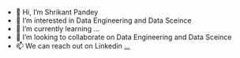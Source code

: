 - 👋 Hi, I’m Shrikant Pandey
- 👀 I’m interested in Data Engineering and Data Sceince 
- 🌱 I’m currently learning ...
- 💞️ I’m looking to collaborate on Data Engineering and Data Sceince 
- 📫 We can reach out on Linkedin  [...](https://www.linkedin.com/in/shrikant-pandey/)

<!---

--->
